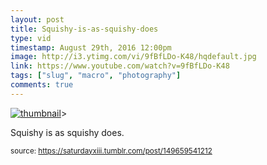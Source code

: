 ```yaml
---
layout: post
title: Squishy-is-as-squishy-does
type: vid
timestamp: August 29th, 2016 12:00pm
image: http://i3.ytimg.com/vi/9fBfLDo-K48/hqdefault.jpg
link: https://www.youtube.com/watch?v=9fBfLDo-K48
tags: ["slug", "macro", "photography"]
comments: true
---
```

[![thumbnail](http://i3.ytimg.com/vi/9fBfLDo-K48/hqdefault.jpg)](https://www.youtube.com/watch?v=9fBfLDo-K48)>
    
Squishy is as squishy does.
 
  
<small>source: https://saturdayxiii.tumblr.com/post/149659541212</small>